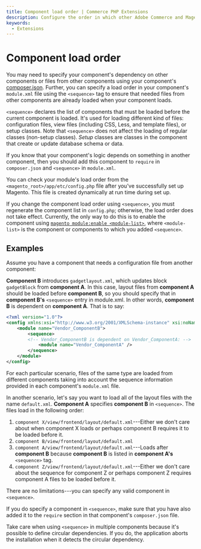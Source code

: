 ```yaml
---
title: Component load order | Commerce PHP Extensions
description: Configure the order in which other Adobe Commerce and Magento Open source components should load before loading your component.
keywords:
  - Extensions
---
```


# Component load order

You may need to specify your component's dependency on other components or files from other components using your component's [composer.json](component-name.md#add-a-composerjson-file). Further, you can specify a load order in your component's `module.xml` file using the `<sequence>` tag to ensure that needed files from other components are already loaded when your component loads.

`<sequence>` declares the list of components that must be loaded before the current component is loaded. It's used for loading different kind of files: configuration files, view files (including CSS, Less, and template files), or setup classes. Note that `<sequence>` does not affect the loading of regular classes (non-setup classes).
*Setup* classes are classes in the component that create or update database schema or data.

If you know that your component's logic depends on something in another component, then you should add this component to `require` in `composer.json` and `<sequence>` in `module.xml`.

You can check your module's load order from the `<magento_root>/app/etc/config.php` file after you've successfully set up Magento. This file is created dynamically at run time during set up.

<InlineAlert variant="info" slots="text"/>

If you change the component load order using `<sequence>`, you must regenerate the component list in `config.php`; otherwise, the load order does not take effect. Currently, the only way to do this is to enable the component using [`magento module:enable <module-list>`](https://experienceleague.adobe.com/en/docs/commerce-operations/installation-guide/tutorials/manage-modules#instgde-cli-subcommands-enable-disable), where `<module-list>` is the component or components to which you added `<sequence>`.

## Examples

Assume you have a component that needs a configuration file from another component:

__Component B__ introduces `gadgetlayout.xml`, which updates block `gadgetBlock` from __component A__. In this case, layout files from __component A__ should be loaded before __component B__, so you should specify that in __component B's__ `<sequence>` entry in module.xml. In other words, __component B__ is dependent on __component A__. That is to say:

```xml
<?xml version="1.0"?>
<config xmlns:xsi="http://www.w3.org/2001/XMLSchema-instance" xsi:noNamespaceSchemaLocation="urn:magento:framework:Module/etc/module.xsd">
    <module name="Vendor_ComponentB">
        <sequence>
        <!-- Vendor_ComponentB is dependent on Vendor_ComponentA: -->
            <module name="Vendor_ComponentA" />
        </sequence>
    </module>
</config>
```

For each particular scenario, files of the same type are loaded from different components taking into account the sequence information provided in each component's `module.xml` file.

In another scenario, let's say you want to load all of the layout files with the name `default.xml`. __Component A__ specifies __component B__ in `<sequence>`. The files load in the following order:

1. `component X/view/frontend/layout/default.xml`---Either we don't care about when component X loads or perhaps component B requires it to be loaded before it.
1. `component B/view/frontend/layout/default.xml`
1. `component A/view/frontend/layout/default.xml`---Loads after __component B__ because __component B__ is listed in __component A's__ `<sequence>` tag.
1. `component Z/view/frontend/layout/default.xml`---Either we don't care about the sequence for component Z or perhaps component Z requires component A files to be loaded before it.

There are no limitations---you can specify any valid component in `<sequence>`.

If you do specify a component in `<sequence>`, make sure that you have also added it to the `require` section in that component's `composer.json` file.

<InlineAlert variant="info" slots="text"/>

Take care when using `<sequence>` in multiple components because it's possible to define circular dependencies. If you do, the application aborts the installation when it detects the circular dependency.
